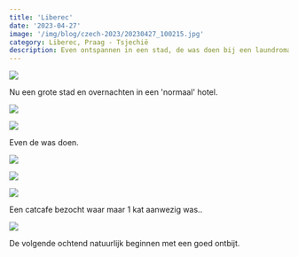 ```yaml
---
title: 'Liberec'
date: '2023-04-27'
image: '/img/blog/czech-2023/20230427_100215.jpg'
category: Liberec, Praag - Tsjechië
description: Even ontspannen in een stad, de was doen bij een laundromat en slapen in een hotel.
---
```


![](/img/blog/czech-2023/20230426_150430.jpg)

Nu een grote stad en overnachten in een 'normaal' hotel.

![](/img/blog/czech-2023/20230426_153914.jpg)

![](/img/blog/czech-2023/20230426_155949.jpg)

Even de was doen.

![](/img/blog/czech-2023/20230427_100215.jpg)

![](/img/blog/czech-2023/20230427_111525.jpg)

![](/img/blog/czech-2023/20230427_113253.jpg)

Een catcafe bezocht waar maar 1 kat aanwezig was..

![](/img/blog/czech-2023/20230428_082752.jpg)

De volgende ochtend natuurlijk beginnen met een goed ontbijt.
